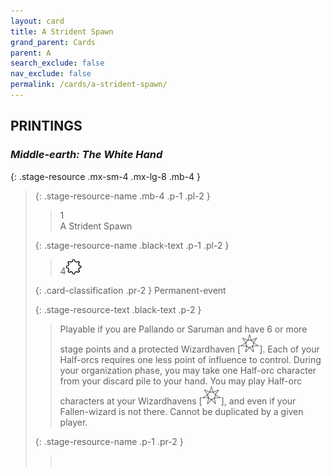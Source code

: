 ```yaml
---
layout: card
title: A Strident Spawn
grand_parent: Cards
parent: A
search_exclude: false
nav_exclude: false
permalink: /cards/a-strident-spawn/
---
```


## PRINTINGS


### _Middle-earth: The White Hand_

{: .stage-resource .mx-sm-4 .mx-lg-8 .mb-4 }
> {: .stage-resource-name .mb-4 .p-1 .pl-2 }
> > <div class="card-mp">1</div>
> > <div class="card-name">A Strident Spawn</div>
>
> {: .stage-resource-name .black-text .p-1 .pl-2 }
> > 4![](/assets/images/stage-point.svg)
>
> {: .card-classification .pr-2 }
> Permanent-event
>
> {: .stage-resource-text .black-text .p-2 }
> > Playable if you are Pallando or Saruman and have 6 or more stage points and a protected Wizardhaven \[![](/assets/images/free-haven.svg)]. Each of your Half-orcs requires one less point of influence to control. During your organization phase, you may take one Half-orc character from your discard pile to your hand. You may play Half-orc characters at your Wizardhavens \[![](/assets/images/free-haven.svg)], and even if your Fallen-wizard is not there. Cannot be duplicated by a given player. 
> 
> {: .stage-resource-name .p-1 .pr-2 }
> > <div class="card-shield"></div>
> > <div class="card-corruption">&nbsp;</div>
